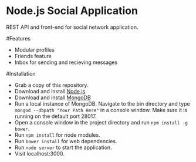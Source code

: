Node.js Social Application
==============

REST API and front-end for social network application.

#Features
* Modular profiles 
* Friends feature
* Inbox for sending and recieving messages

#Installation
* Grab a copy of this repository.
* Download and install [Node.js](http://nodejs.org/)
* Download and install [MongoDB](http://www.mongodb.org/downloads)
* Run a local instance of MongoDB. 
   Navigate to the bin directory and type `mongod --dbpath "Your Path Here"` in a console window.
   Make sure it is running on the default port 28017.
* Open a console window in the project directory and run `npm install -g bower`.
* Run `npm install` for node modules.
* Run `bower install` for web dependencies.
* Run `node server` to start the application.
* Visit localhost:3000.
